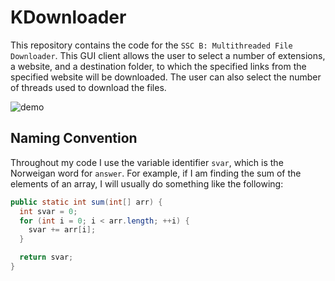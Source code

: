KDownloader
===========

This repository contains the code for the `SSC B: Multithreaded File Downloader`. This GUI client allows the user to select a number of extensions, a website, and a destination folder, to which the specified links from the specified website will be downloaded. The user can also select the number of threads used to download the files.

![demo](http://recordit.co/9qJXx7mlnk)

Naming Convention
-----------------
Throughout my code I use the variable identifier `svar`, which is the Norweigan word for `answer`. For example, if I am finding the sum of the elements of an array, I will usually do something like the following:

```java
public static int sum(int[] arr) {
  int svar = 0;
  for (int i = 0; i < arr.length; ++i) {
    svar += arr[i];
  }

  return svar;
}
```


